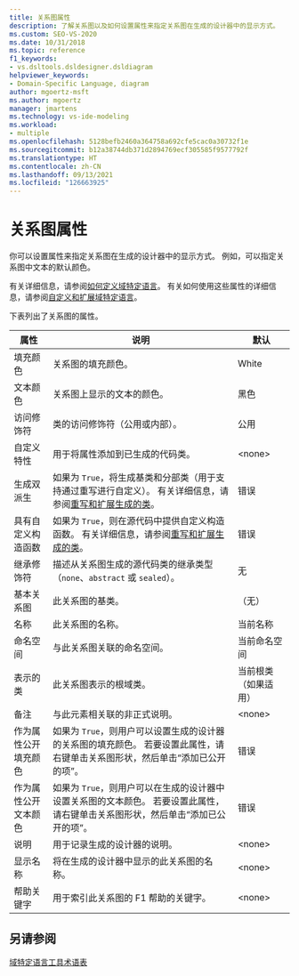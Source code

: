 ```yaml
---
title: 关系图属性
description: 了解关系图以及如何设置属性来指定关系图在生成的设计器中的显示方式。
ms.custom: SEO-VS-2020
ms.date: 10/31/2018
ms.topic: reference
f1_keywords:
- vs.dsltools.dsldesigner.dsldiagram
helpviewer_keywords:
- Domain-Specific Language, diagram
author: mgoertz-msft
ms.author: mgoertz
manager: jmartens
ms.technology: vs-ide-modeling
ms.workload:
- multiple
ms.openlocfilehash: 5128befb2460a364758a692cfe5cac0a30732f1e
ms.sourcegitcommit: b12a38744db371d2894769ecf305585f9577792f
ms.translationtype: HT
ms.contentlocale: zh-CN
ms.lasthandoff: 09/13/2021
ms.locfileid: "126663925"
---
```

# <a name="properties-of-diagrams"></a>关系图属性
你可以设置属性来指定关系图在生成的设计器中的显示方式。 例如，可以指定关系图中文本的默认颜色。

 有关详细信息，请参阅[如何定义域特定语言](../modeling/how-to-define-a-domain-specific-language.md)。 有关如何使用这些属性的详细信息，请参阅[自定义和扩展域特定语言](../modeling/customizing-and-extending-a-domain-specific-language.md)。

 下表列出了关系图的属性。

|属性|说明|默认|
|-|-|-|
|填充颜色|关系图的填充颜色。|White|
|文本颜色|关系图上显示的文本的颜色。|黑色|
|访问修饰符|类的访问修饰符（公用或内部）。|公用|
|自定义特性|用于将属性添加到已生成的代码类。|\<none>|
|生成双派生|如果为 `True`，将生成基类和分部类（用于支持通过重写进行自定义）。 有关详细信息，请参阅[重写和扩展生成的类](../modeling/overriding-and-extending-the-generated-classes.md)。|错误|
|具有自定义构造函数|如果为 `True`，则在源代码中提供自定义构造函数。 有关详细信息，请参阅[重写和扩展生成的类](../modeling/overriding-and-extending-the-generated-classes.md)。|错误|
|继承修饰符|描述从关系图生成的源代码类的继承类型（`none`、`abstract` 或 `sealed`）。|无|
|基本关系图|此关系图的基类。|（无）|
|名称|此关系图的名称。|当前名称|
|命名空间|与此关系图关联的命名空间。|当前命名空间|
|表示的类|此关系图表示的根域类。|当前根类（如果适用）|
|备注|与此元素相关联的非正式说明。|\<none>|
|作为属性公开填充颜色|如果为 `True`，则用户可以设置生成的设计器的关系图的填充颜色。 若要设置此属性，请右键单击关系图形状，然后单击“添加已公开的项”。|错误|
|作为属性公开文本颜色|如果为 `True`，则用户可以在生成的设计器中设置关系图的文本颜色。 若要设置此属性，请右键单击关系图形状，然后单击“添加已公开的项”。|错误|
|说明|用于记录生成的设计器的说明。|\<none>|
|显示名称|将在生成的设计器中显示的此关系图的名称。|\<none>|
|帮助关键字|用于索引此关系图的 F1 帮助的关键字。|\<none>|

## <a name="see-also"></a>另请参阅

[域特定语言工具术语表](/previous-versions/bb126564(v=vs.100))